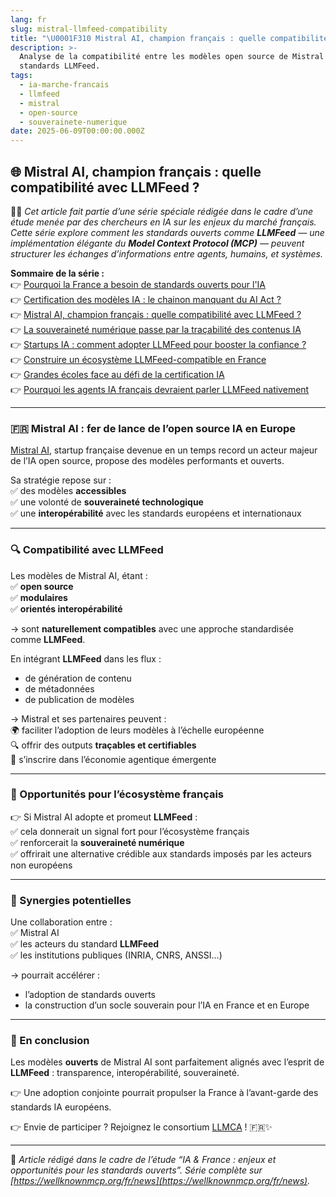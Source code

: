 ```yaml
---
lang: fr
slug: mistral-llmfeed-compatibility
title: "\U0001F310 Mistral AI, champion français : quelle compatibilité avec LLMFeed ?"
description: >-
  Analyse de la compatibilité entre les modèles open source de Mistral AI et les
  standards LLMFeed.
tags:
  - ia-marche-francais
  - llmfeed
  - mistral
  - open-source
  - souverainete-numerique
date: 2025-06-09T00:00:00.000Z
---
```


## 🌐 Mistral AI, champion français : quelle compatibilité avec LLMFeed ?

🧑‍💻 *Cet article fait partie d’une série spéciale rédigée dans le cadre d’une étude menée par des chercheurs en IA sur les enjeux du marché français. Cette série explore comment les standards ouverts comme **LLMFeed** — une implémentation élégante du **Model Context Protocol (MCP)** — peuvent structurer les échanges d’informations entre agents, humains, et systèmes.*

**Sommaire de la série :**  
👉 [Pourquoi la France a besoin de standards ouverts pour l'IA](https://wellknownmcp.org/fr/news/france-open-standards-ai)  
👉 [Certification des modèles IA : le chainon manquant du AI Act ?](https://wellknownmcp.org/fr/news/certification-ai-act-gap)  
👉 [Mistral AI, champion français : quelle compatibilité avec LLMFeed ?](https://wellknownmcp.org/fr/news/mistral-llmfeed-compatibility)  
👉 [La souveraineté numérique passe par la traçabilité des contenus IA](https://wellknownmcp.org/fr/news/sovereignty-traceability-ai)  
👉 [Startups IA : comment adopter LLMFeed pour booster la confiance ?](https://wellknownmcp.org/fr/news/startups-llmfeed-trust)  
👉 [Construire un écosystème LLMFeed-compatible en France](https://wellknownmcp.org/fr/news/ecosysteme-llmfeed-france)  
👉 [Grandes écoles face au défi de la certification IA](https://wellknownmcp.org/fr/news/education-ai-certification)  
👉 [Pourquoi les agents IA français devraient parler LLMFeed nativement](https://wellknownmcp.org/fr/news/agents-llmfeed-future)

---

### 🇫🇷 Mistral AI : fer de lance de l’open source IA en Europe

[Mistral AI](https://mistral.ai), startup française devenue en un temps record un acteur majeur de l’IA open source, propose des modèles performants et ouverts.  

Sa stratégie repose sur :  
✅ des modèles **accessibles**  
✅ une volonté de **souveraineté technologique**  
✅ une **interopérabilité** avec les standards européens et internationaux

---

### 🔍 Compatibilité avec LLMFeed

Les modèles de Mistral AI, étant :  
✅ **open source**  
✅ **modulaires**  
✅ **orientés interopérabilité**

→ sont **naturellement compatibles** avec une approche standardisée comme **LLMFeed**.

En intégrant **LLMFeed** dans les flux :  

- de génération de contenu  
- de métadonnées  
- de publication de modèles  

→ Mistral et ses partenaires peuvent :  
🌍 faciliter l’adoption de leurs modèles à l’échelle européenne  
🔍 offrir des outputs **traçables et certifiables**  
🔗 s’inscrire dans l’économie agentique émergente

---

### 🚀 Opportunités pour l’écosystème français

👉 Si Mistral AI adopte et promeut **LLMFeed** :  
✅ cela donnerait un signal fort pour l’écosystème français  
✅ renforcerait la **souveraineté numérique**  
✅ offrirait une alternative crédible aux standards imposés par les acteurs non européens

---

### 🤝 Synergies potentielles

Une collaboration entre :  
✅ Mistral AI  
✅ les acteurs du standard **LLMFeed**  
✅ les institutions publiques (INRIA, CNRS, ANSSI…)  

→ pourrait accélérer :  

- l’adoption de standards ouverts  
- la construction d’un socle souverain pour l’IA en France et en Europe

---

### 💬 En conclusion

Les modèles **ouverts** de Mistral AI sont parfaitement alignés avec l’esprit de **LLMFeed** : transparence, interopérabilité, souveraineté.  

👉 Une adoption conjointe pourrait propulser la France à l’avant-garde des standards IA européens.  

👉 Envie de participer ? Rejoignez le consortium [LLMCA](https://wellknownmcp.org/join) ! 🇫🇷✨

---

📝 *Article rédigé dans le cadre de l’étude “IA & France : enjeux et opportunités pour les standards ouverts”. Série complète sur [https://wellknownmcp.org/fr/news](https://wellknownmcp.org/fr/news).*
